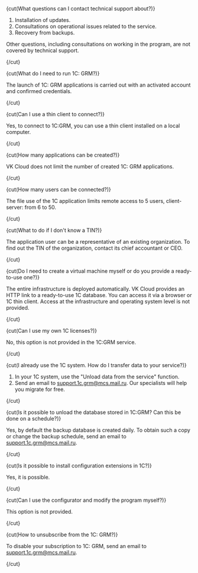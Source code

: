 {cut(What questions can I contact technical support about?)}

1. Installation of updates.
1. Consultations on operational issues related to the service.
1. Recovery from backups.

Other questions, including consultations on working in the program, are not covered by technical support.

{/cut}

{cut(What do I need to run 1C: GRM?)}

The launch of 1C: GRM applications is carried out with an activated account and confirmed credentials.

{/cut}

{cut(Can I use a thin client to connect?)}

Yes, to connect to 1C:GRM, you can use a thin client installed on a local computer.

{/cut}

{cut(How many applications can be created?)}

VK Cloud does not limit the number of created 1C: GRM applications.

{/cut}

{cut(How many users can be connected?)}

The file use of the 1C application limits remote access to 5 users, client-server: from 6 to 50.

{/cut}

{cut(What to do if I don't know a TIN?)}

The application user can be a representative of an existing organization. To find out the TIN of the organization, contact its chief accountant or CEO.

{/cut}

{cut(Do I need to create a virtual machine myself or do you provide a ready-to-use one?)}

The entire infrastructure is deployed automatically. VK Cloud provides an HTTP link to a ready-to-use 1C database. You can access it via a browser or 1C thin client. Access at the infrastructure and operating system level is not provided.

{/cut}

{cut(Can I use my own 1C licenses?)}

No, this option is not provided in the 1C:GRM service.

{/cut}

{cut(I already use the 1C system. How do I transfer data to your service?)}

1. In your 1C system, use the "Unload data from the service" function.
1. Send an email to [support.1c.grm@mcs.mail.ru](mailto:support.1c.grm@mcs.mail.ru). Our specialists will help you migrate for free.

{/cut}

{cut(Is it possible to unload the database stored in 1C:GRM? Can this be done on a schedule?)}

Yes, by default the backup database is created daily. To obtain such a copy or change the backup schedule, send an email to [support.1c.grm@mcs.mail.ru](mailto:support.1c.grm@mcs.mail.ru).

{/cut}

{cut(Is it possible to install configuration extensions in 1C?)}

Yes, it is possible.

{/cut}

{cut(Can I use the configurator and modify the program myself?)}

This option is not provided.

{/cut}

{cut(How to unsubscribe from the 1C: GRM?)}

To disable your subscription to 1C: GRM, send an email to [support.1c.grm@mcs.mail.ru](mailto:support.1c.grm@mcs.mail.ru).

{/cut}
